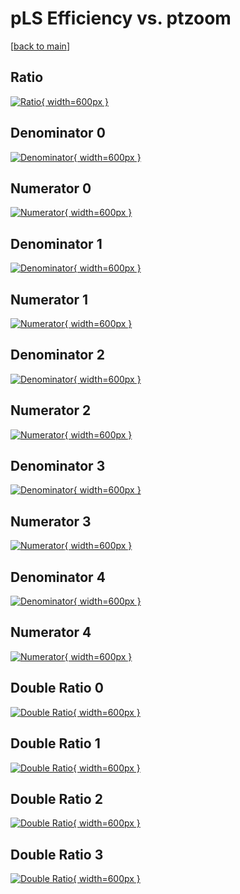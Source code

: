 # pLS Efficiency vs. ptzoom

[[back to main](./)]



## Ratio

[![Ratio](../mtv/var/pLS_vtr_321_0_eff_ptzoom.png){ width=600px }](../mtv/var/pLS_vtr_321_0_eff_ptzoom.pdf)

## Denominator 0

[![Denominator](../mtv/den/pLS_vtr_321_0_eff_ptzoom_den0.png){ width=600px }](../mtv/den/pLS_vtr_321_0_eff_ptzoom_den0.pdf)

## Numerator 0

[![Numerator](../mtv/num/pLS_vtr_321_0_eff_ptzoom_num0.png){ width=600px }](../mtv/num/pLS_vtr_321_0_eff_ptzoom_num0.pdf)

## Denominator 1

[![Denominator](../mtv/den/pLS_vtr_321_0_eff_ptzoom_den1.png){ width=600px }](../mtv/den/pLS_vtr_321_0_eff_ptzoom_den1.pdf)

## Numerator 1

[![Numerator](../mtv/num/pLS_vtr_321_0_eff_ptzoom_num1.png){ width=600px }](../mtv/num/pLS_vtr_321_0_eff_ptzoom_num1.pdf)

## Denominator 2

[![Denominator](../mtv/den/pLS_vtr_321_0_eff_ptzoom_den2.png){ width=600px }](../mtv/den/pLS_vtr_321_0_eff_ptzoom_den2.pdf)

## Numerator 2

[![Numerator](../mtv/num/pLS_vtr_321_0_eff_ptzoom_num2.png){ width=600px }](../mtv/num/pLS_vtr_321_0_eff_ptzoom_num2.pdf)

## Denominator 3

[![Denominator](../mtv/den/pLS_vtr_321_0_eff_ptzoom_den3.png){ width=600px }](../mtv/den/pLS_vtr_321_0_eff_ptzoom_den3.pdf)

## Numerator 3

[![Numerator](../mtv/num/pLS_vtr_321_0_eff_ptzoom_num3.png){ width=600px }](../mtv/num/pLS_vtr_321_0_eff_ptzoom_num3.pdf)

## Denominator 4

[![Denominator](../mtv/den/pLS_vtr_321_0_eff_ptzoom_den4.png){ width=600px }](../mtv/den/pLS_vtr_321_0_eff_ptzoom_den4.pdf)

## Numerator 4

[![Numerator](../mtv/num/pLS_vtr_321_0_eff_ptzoom_num4.png){ width=600px }](../mtv/num/pLS_vtr_321_0_eff_ptzoom_num4.pdf)

## Double Ratio 0

[![Double Ratio](../mtv/ratio/pLS_vtr_321_0_eff_ptzoom_ratio0.png){ width=600px }](../mtv/ratio/pLS_vtr_321_0_eff_ptzoom_ratio0.pdf)

## Double Ratio 1

[![Double Ratio](../mtv/ratio/pLS_vtr_321_0_eff_ptzoom_ratio1.png){ width=600px }](../mtv/ratio/pLS_vtr_321_0_eff_ptzoom_ratio1.pdf)

## Double Ratio 2

[![Double Ratio](../mtv/ratio/pLS_vtr_321_0_eff_ptzoom_ratio2.png){ width=600px }](../mtv/ratio/pLS_vtr_321_0_eff_ptzoom_ratio2.pdf)

## Double Ratio 3

[![Double Ratio](../mtv/ratio/pLS_vtr_321_0_eff_ptzoom_ratio3.png){ width=600px }](../mtv/ratio/pLS_vtr_321_0_eff_ptzoom_ratio3.pdf)

